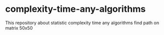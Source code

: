 # complexity-time-any-algorithms
This repository about statistic complexity time any algorithms find path on matrix 50x50
